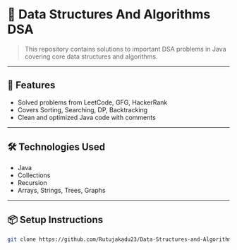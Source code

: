 # 📘 Data Structures And Algorithms DSA 

> This repository contains solutions to important DSA problems in Java covering core data structures and algorithms.

---

## 🚀 Features
- Solved problems from LeetCode, GFG, HackerRank
- Covers Sorting, Searching, DP, Backtracking
- Clean and optimized Java code with comments

---

## 🛠️ Technologies Used

- Java  
- Collections  
- Recursion  
- Arrays, Strings, Trees, Graphs

---

## 📦 Setup Instructions

```bash
git clone https://github.com/Rutujakadu23/Data-Structures-and-Algorithms-DSA-.git
